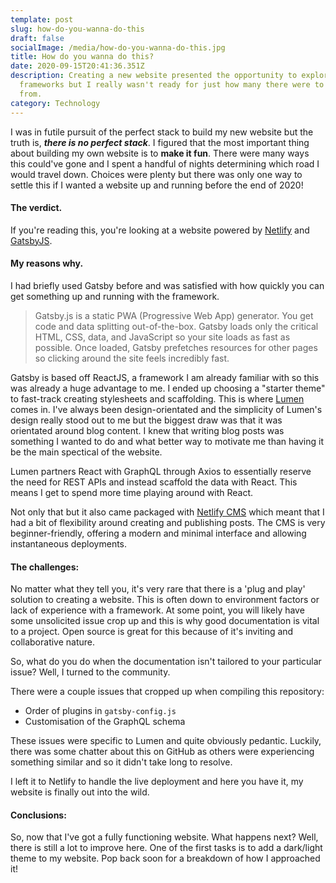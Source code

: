 ```yaml
---
template: post
slug: how-do-you-wanna-do-this
draft: false
socialImage: /media/how-do-you-wanna-do-this.jpg
title: How do you wanna do this?
date: 2020-09-15T20:41:36.351Z
description: Creating a new website presented the opportunity to explore new
  frameworks but I really wasn't ready for just how many there were to choose
  from.
category: Technology
---
```

I was in futile pursuit of the perfect stack to build my new website but the truth is, <strong><em>there is no perfect stack</em></strong>. I figured that the most important thing about building my own website is to <strong>make it fun</strong>. There were many ways this could've gone and I spent a handful of nights determining which road I would travel down. Choices were plenty but there was only one way to settle this if I wanted a website up and running before the end of 2020!

<!-- ![Woman looking at her watch](/media/tumblr_oj6coboopr1uc2rq2o6_400.webp) -->

#### **The verdict.**

If you're reading this, you're looking at a website powered by [Netlify](https://www.netlify.com/) and [GatsbyJS](https://www.gatsbyjs.com/).

#### **My reasons why.**

I had briefly used Gatsby before and was satisfied with how quickly you can get something up and running with the framework.

> Gatsby.js is a static PWA (Progressive Web App) generator. You get code and data splitting out-of-the-box. Gatsby loads only the critical HTML, CSS, data, and JavaScript so your site loads as fast as possible. Once loaded, Gatsby prefetches resources for other pages so clicking around the site feels incredibly fast.

Gatsby is based off ReactJS, a framework I am already familiar with so this was already a huge advantage to me. I ended up choosing a "starter theme" to fast-track creating stylesheets and scaffolding. This is where <a target="_blank" ref="noopened noreferrer" href="https://github.com/alxshelepenok/gatsby-starter-lumen">Lumen</a> comes in. I've always been design-orientated and the simplicity of Lumen's design really stood out to me but the biggest draw was that it was orientated around blog content. I knew that writing blog posts was something I wanted to do and what better way to motivate me than having it be the main spectical of the website.

Lumen partners React with GraphQL through Axios to essentially reserve the need for REST APIs and instead scaffold the data with React. This means I get to spend more time playing around with React.

Not only that but it also came packaged with [Netlify CMS](https://www.netlifycms.org/) which meant that I had a bit of flexibility around creating and publishing posts. The CMS is very beginner-friendly, offering a modern and minimal interface and allowing instantaneous deployments.

#### **The challenges:**

No matter what they tell you, it's very rare that there is a 'plug and play' solution to creating a website. This is often down to environment factors or lack of experience with a framework. At some point, you will likely have some unsolicited issue crop up and this is why good documentation is vital to a project. Open source is great for this because of it's inviting and collaborative nature.

So, what do you do when the documentation isn't tailored to your particular issue? Well, I turned to the community.

There were a couple issues that cropped up when compiling this repository:

* Order of plugins in `gatsby-config.js`
* Customisation of the GraphQL schema

These issues were specific to Lumen and quite obviously pedantic. Luckily, there was some chatter about this on GitHub as others were experiencing something similar and so it didn't take long to resolve.

I left it to Netlify to handle the live deployment and here you have it, my website is finally out into the wild.

#### **Conclusions:**

So, now that I've got a fully functioning website. What happens next? Well, there is still a lot to improve here. One of the first tasks is to add a dark/light theme to my website. Pop back soon for a breakdown of how I approached it!

<!-- ![Woman smirking. She looks to be pleased with herself.](/media/tenor.gif) -->
